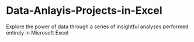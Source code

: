 # Data-Anlayis-Projects-in-Excel
Explore the power of data through a series of insightful analyses performed entirely in Microsoft Excel
